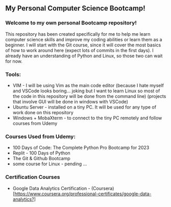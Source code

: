 ## My Personal Computer Science Bootcamp!

### Welcome to my own personal Bootcamp repository! 
This repository has been created specifically for me to help me learn computer science skills and improve my coding abilities or learn them as a beginner. I will start with the Git course, since it will cover the most basics of how to work around here (expect lots of commits in the first days). I already have an understanding of Python and Linux, so those two can wait for now.

### Tools:
- VIM - I will be using Vim as the main code editor (because I hate myself and VSCode looks boring... joking but I want to learn Linux so most of the code in this repository will be done from the command line) (projects that involve GUI will be done in windows with VSCode)
- Ubuntu Server - installed on a tiny PC. It will be used for any type of work done on this repository
- Windows + MobaXterm - to connect to the tiny PC remotely and follow courses from Udemy


### Courses Used from Udemy: 
- 100 Days of Code: The Complete Python Pro Bootcamp for 2023
- Replit - 100 Days of Python
- The Git & Github Bootcamp
- some course for Linux - pending ... 

### Certification Courses
- Google Data Analytics Certification - (Coursera)[https://www.coursera.org/professional-certificates/google-data-analytics?]
